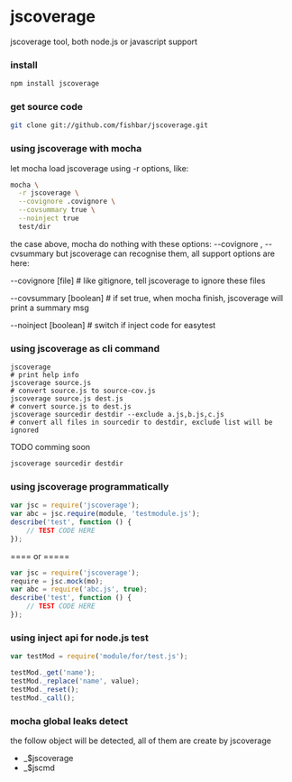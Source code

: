 jscoverage
==========
jscoverage tool, both node.js or javascript support

### install
    
```sh
npm install jscoverage
```

### get source code
    
```sh
git clone git://github.com/fishbar/jscoverage.git
```

### using jscoverage with mocha

let mocha load jscoverage using -r options, like:
```sh
mocha \
  -r jscoverage \
  --covignore .covignore \
  --covsummary true \
  --noinject true
  test/dir
```
the case above, mocha do nothing with these options: --covignore , --cvsummary
but jscoverage can recognise them, all support options are here:
  
  --covignore [file] # like gitignore, tell jscoverage to ignore these files

  --covsummary [boolean] # if set true, when mocha finish, jscoverage will print a summary msg

  --noinject [boolean] # switch if inject code for easytest


### using jscoverage as cli command

```shell
jscoverage
# print help info
jscoverage source.js
# convert source.js to source-cov.js
jscoverage source.js dest.js
# convert source.js to dest.js
jscoverage sourcedir destdir --exclude a.js,b.js,c.js
# convert all files in sourcedir to destdir, exclude list will be ignored
```

TODO comming soon
```sh
jscoverage sourcedir destdir
```

### using jscoverage programmatically

```js
var jsc = require('jscoverage');
var abc = jsc.require(module, 'testmodule.js');
describe('test', function () {
    // TEST CODE HERE
});
```
==== or =====
```js
var jsc = require('jscoverage');
require = jsc.mock(mo);
var abc = require('abc.js', true);
describe('test', function () {
    // TEST CODE HERE
});
```
### using inject api for node.js test

```js
var testMod = require('module/for/test.js');

testMod._get('name');
testMod._replace('name', value);
testMod._reset();
testMod._call();
```

### mocha global leaks detect

the follow object will be detected, all of them are create by jscoverage

  * _$jscoverage
  * _$jscmd

